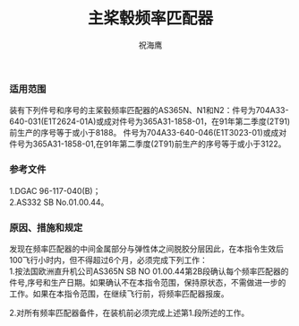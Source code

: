 ﻿---
amendno: 39-1675  
cadno: CAD1996-S365-01  
title: 主桨毂频率匹配器  
publishdate: 1996-07-17  
effdate: 1996-07-18  
acmodels: ["S365"]  
tags: []  
engs: []  
pns: ["704A33-640-031(E1T2624-01A)","365A31-1858-01","704A33-640-046(E1T3023-01)","365A31-1858-01"]  
mfrs: ["欧洲直升机公司"]  
admins: 中南管理局  
author: 祝海鹰  
---
  
### 适用范围  
装有下列件号和序号的主桨毂频率匹配器的AS365N、N1和N2：件号为704A33-640-031(E1T2624-01A)或成对件号为365A31-1858-01，在91年第二季度(2T91)前生产的序号等于或小于8188。
件号为704A33-640-046(E1T3023-01)或成对件号为365A31-1858-01,在91年第二季度(2T91)前生产的序号等于或小于3122。  
  
<!--more-->  
### 参考文件  
  1.DGAC 96-117-040(B)；  
  2.AS332 SB No.01.00.44。  
  
### 原因、措施和规定  

  发现在频率匹配器的中间金属部分与弹性体之间脱胶分层因此，在本指令生效后100飞行小时内，但不得超过6个月，必须完成下列工作：  
  1.按法国欧洲直升机公司AS365N SB NO 01.00.44第2B段确认每个频率匹配器的件号,序号和生产日期。如果确认不在本指令范围，保持原状态，不需做进一步的工作。如果在本指令范围，在继续飞行前，将频率匹配器报废。  
  
  2.对所有频率匹配器备件，在装机前必须完成上述第1.段所述的工作。  
